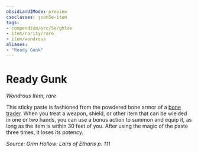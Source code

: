 ```yaml
---
obsidianUIMode: preview
cssclasses: json5e-item
tags:
- compendium/src/5e/ghloe
- item/rarity/rare
- item/wondrous
aliases: 
- "Ready Gunk"
---
```

# Ready Gunk
*Wondrous Item, rare*  


This sticky paste is fashioned from the powdered bone armor of a [bone trader](/Systems/5e/bestiary/fey/bone-trader-ghloe.md). When you treat a weapon, shield, or other item that can be wielded in one or two hands, you can use a bonus action to summon and equip it, as long as the item is within 30 feet of you. After using the magic of the paste three times, it loses its potency.

*Source: Grim Hollow: Lairs of Etharis p. 111*